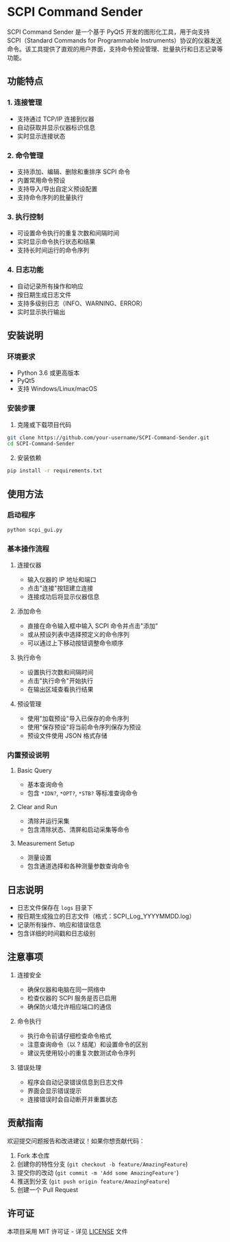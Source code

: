 # SCPI Command Sender

SCPI Command Sender 是一个基于 PyQt5 开发的图形化工具，用于向支持 SCPI（Standard Commands for Programmable Instruments）协议的仪器发送命令。该工具提供了直观的用户界面，支持命令预设管理、批量执行和日志记录等功能。

## 功能特点

### 1. 连接管理
- 支持通过 TCP/IP 连接到仪器
- 自动获取并显示仪器标识信息
- 实时显示连接状态

### 2. 命令管理
- 支持添加、编辑、删除和重排序 SCPI 命令
- 内置常用命令预设
- 支持导入/导出自定义预设配置
- 支持命令序列的批量执行

### 3. 执行控制
- 可设置命令执行的重复次数和间隔时间
- 实时显示命令执行状态和结果
- 支持长时间运行的命令序列

### 4. 日志功能
- 自动记录所有操作和响应
- 按日期生成日志文件
- 支持多级别日志（INFO、WARNING、ERROR）
- 实时显示执行输出

## 安装说明

### 环境要求
- Python 3.6 或更高版本
- PyQt5
- 支持 Windows/Linux/macOS

### 安装步骤

1. 克隆或下载项目代码
```bash
git clone https://github.com/your-username/SCPI-Command-Sender.git
cd SCPI-Command-Sender
```

2. 安装依赖
```bash
pip install -r requirements.txt
```

## 使用方法

### 启动程序
```bash
python scpi_gui.py
```

### 基本操作流程

1. 连接仪器
   - 输入仪器的 IP 地址和端口
   - 点击"连接"按钮建立连接
   - 连接成功后将显示仪器信息

2. 添加命令
   - 直接在命令输入框中输入 SCPI 命令并点击"添加"
   - 或从预设列表中选择预定义的命令序列
   - 可以通过上下移动按钮调整命令顺序

3. 执行命令
   - 设置执行次数和间隔时间
   - 点击"执行命令"开始执行
   - 在输出区域查看执行结果

4. 预设管理
   - 使用"加载预设"导入已保存的命令序列
   - 使用"保存预设"将当前命令序列保存为预设
   - 预设文件使用 JSON 格式存储

### 内置预设说明

1. Basic Query
   - 基本查询命令
   - 包含 `*IDN?`, `*OPT?`, `*STB?` 等标准查询命令

2. Clear and Run
   - 清除并运行采集
   - 包含清除状态、清屏和启动采集等命令

3. Measurement Setup
   - 测量设置
   - 包含通道选择和各种测量参数查询命令

## 日志说明

- 日志文件保存在 `logs` 目录下
- 按日期生成独立的日志文件（格式：SCPI_Log_YYYYMMDD.log）
- 记录所有操作、响应和错误信息
- 包含详细的时间戳和日志级别

## 注意事项

1. 连接安全
   - 确保仪器和电脑在同一网络中
   - 检查仪器的 SCPI 服务是否已启用
   - 确保防火墙允许相应端口的通信

2. 命令执行
   - 执行命令前请仔细检查命令格式
   - 注意查询命令（以 ? 结尾）和设置命令的区别
   - 建议先使用较小的重复次数测试命令序列

3. 错误处理
   - 程序会自动记录错误信息到日志文件
   - 界面会显示错误提示
   - 连接错误时会自动断开并重置状态

## 贡献指南

欢迎提交问题报告和改进建议！如果你想贡献代码：

1. Fork 本仓库
2. 创建你的特性分支 (`git checkout -b feature/AmazingFeature`)
3. 提交你的改动 (`git commit -m 'Add some AmazingFeature'`)
4. 推送到分支 (`git push origin feature/AmazingFeature`)
5. 创建一个 Pull Request

## 许可证

本项目采用 MIT 许可证 - 详见 [LICENSE](LICENSE) 文件